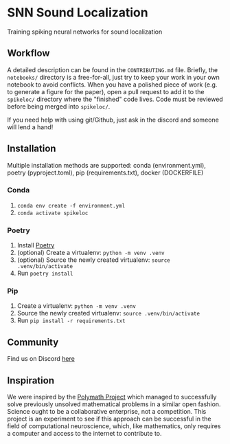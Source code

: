 # SNN Sound Localization

Training spiking neural networks for sound localization

## Workflow

A detailed description can be found in the `CONTRIBUTING.md` file. Briefly, the `notebooks/` directory is a
free-for-all, just try to keep your work in your own notebook to avoid conflicts. When you have a polished piece of work
(e.g. to generate a figure for the paper), open a pull request to add it to the `spikeloc/` directory where the "finished"
code lives. Code must be reviewed before being merged into `spikeloc/`.

If you need help with using git/Github, just ask in the discord and someone will lend a hand!

## Installation

Multiple installation methods are supported: conda (environment.yml), poetry (pyproject.toml), pip
(requirements.txt), docker (DOCKERFILE)

### Conda

1. `conda env create -f environment.yml`
2. `conda activate spikeloc`

### Poetry

1. Install [Poetry](https://python-poetry.org/)
2. (optional) Create a virtualenv: `python -m venv .venv`
3. (optional) Source the newly created virtualenv: `source .venv/bin/activate`
4. Run `poetry install`

### Pip

1. Create a virtualenv: `python -m venv .venv`
2. Source the newly created virtualenv: `source .venv/bin/activate`
3. Run `pip install -r requirements.txt`

## Community

Find us on Discord [here](https://discord.gg/Zpd6RYYyuf)

## Inspiration

We were inspired by the [Polymath Project](https://en.wikipedia.org/wiki/Polymath_Project) which managed to successfully
solve previously unsolved mathematical problems in a similar open fashion. Science ought to be a collaborative enterprise,
not a competition. This project is an experiment to see if this approach can be successful in the field of computational
neuroscience, which, like mathematics, only requires a computer and access to the internet to contribute to.
